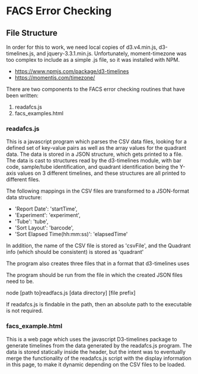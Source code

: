 # FACS Error Checking

## File Structure

In order for this to work, we need local copies of d3.v4.min.js, d3-timelines.js, and jquery-3.3.1.min.js. Unfortunately, moment-timezone was too complex to include as a
simple .js file, so it was installed with NPM.

* https://www.npmjs.com/package/d3-timelines
* https://momentjs.com/timezone/

There are two components to the FACS error checking routines that have been written:

1. readafcs.js
2. facs_examples.html

### readafcs.js

This is a javascript program which parses the CSV data files, looking for a defined set
of key-value pairs as well as the array values for the quadrant data. The data is stored
in a JSON structure, which gets printed to a file. The data is cast to structures read
by the d3-timelines module, with bar code, sample/tube identification, and quadrant
identification being the Y-axis values on 3 different timelines, and these structures
are all printed to different files.

The following mappings in the CSV files are transformed to a JSON-format data structure:

* 'Report Date': 'startTime',
* 'Experiment': 'experiment',
* 'Tube': 'tube',
* 'Sort Layout': 'barcode',
* 'Sort Elapsed Time(hh:mm:ss)': 'elapsedTime'

In addition, the name of the CSV file is stored as 'csvFile', and the Quadrant info
(which should be consistent) is stored as 'quadrant'

The program also creates three files that in a format that d3-timelines uses

The program should be run from the file in which the created JSON files need to be.

node [path to]readfacs.js [data directory] [file prefix] 

If readafcs.js is findable in the path, then an absolute path to the executable is
not required.


### facs_example.html

This is a web page which uses the javascript D3-timelines package to generate timelines
from the data generated by the readafcs.js program. The data is stored statically inside
the header, but the intent was to eventually merge the functionality of the readafcs.js
script with the display information in this page, to make it dynamic depending on the
CSV files to be loaded.